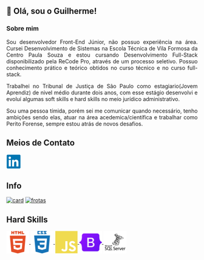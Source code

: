 
## 👋 Olá, sou o Guilherme!

<section>
  <h3> Sobre mim </h3>
  <p style="text-align:justify">
    Sou desenvolvedor Front-End Júnior,
    não possuo experiência na área. 
    Cursei Desenvolvimento de 
    Sistemas na Escola Técnica de Vila Formosa da Centro 
    Paula Souza e estou cursando Desenvolvimento Full-Stack
    disponibilizado pela ReCode Pro, através de um processo seletivo. 
    Possuo conhecimento prático e teórico obtidos no curso técnico e no curso full-stack.
  </p>
 <!-- <p style="text-align:justify">
    Como profissional, busco aprender, aperfeiçoar e evoluir junto a empresa, sou obstinado e competente, sempre procuro ajudar e auxiliar o próximo mesmo eu não sabendo,
    iremos em conjunto aprender, não paro de estudar, pois, é uma área de constante evolução e atualização desse modo, continuo aperfeiçoando minhas hards skills.
  </p> -->
  <p style="text-align:justify">
    Trabalhei no Tribunal de Justiça de São Paulo como estagiario(Jovem Aprendiz) de nivel médio durante dois anos, com esse estágio desenvolvi e evoluí algumas
    soft skills e hard skills no meio jurídico administrativo.
  </p>
  <p style="text-align:justify">
   Sou uma pessoa tímida, porém sei me comunicar
   quando necessário, tenho ambições sendo elas,
   atuar na área acedemica/científica e trabalhar
   como Perito Forense, sempre estou atrás de 
   novos desafios.
  </p>
</section>

## Meios de Contato

<section>  
  <a href="www.linkedin.com/in/gafs-8d75c9a7047a26154703fea2045bca3el">
    <img src="https://raw.githubusercontent.com/devicons/devicon/master/icons/linkedin/linkedin-original.svg" hitgth="38px" width="38px" alt="LinkedIn"/>
  </a>
<!--   <a href=""><img src="" /></a> -->
</section>

## Info

[![card](https://github-readme-stats.vercel.app/api?username=frotas&theme=dracula&show_icons=true)](https://github.com/frotas/)
[![frotas](https://github-readme-stats.vercel.app/api/top-langs/?username=frotas&hide=html&layout=compact=true&theme=dracula)](https://github.com/frotas/)
  
## Hard Skills

<section>
  <a href="https://github.com/frotas">
     <img align="center" heigth="40px" width="60px" src="https://raw.githubusercontent.com/devicons/devicon/master/icons/html5/html5-plain-wordmark.svg" />
     <img align="center" heigth="40px" width="60px" src="https://raw.githubusercontent.com/devicons/devicon/master/icons/css3/css3-plain-wordmark.svg" />
     <img align="center" heigth="40px" width="60px" src="https://raw.githubusercontent.com/devicons/devicon/master/icons/javascript/javascript-plain.svg" />
     <img align="center" heigth="40px" width="60px" src="https://raw.githubusercontent.com/devicons/devicon/master/icons/bootstrap/bootstrap-original.svg" />
     <img align="center" heigth="40px" width="60px"src="https://raw.githubusercontent.com/devicons/devicon/master/icons/microsoftsqlserver/microsoftsqlserver-plain-wordmark.svg" />
  </a>
</section>
